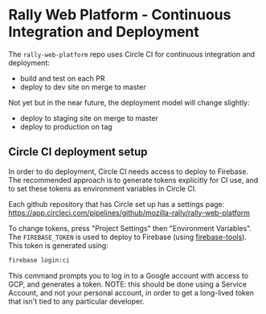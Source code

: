 # Rally Web Platform - Continuous Integration and Deployment

The `rally-web-platform` repo uses Circle CI for continuous integration and deployment:

- build and test on each PR
- deploy to dev site on merge to master

Not yet but in the near future, the deployment model will change slightly:

- deploy to staging site on merge to master
- deploy to production on tag

## Circle CI deployment setup

In order to do deployment, Circle CI needs access to deploy to Firebase. The recommended approach is to
generate tokens explicitly for CI use, and to set these tokens as environment variables in Circle CI.

Each github repository that has Circle set up has a settings page:
https://app.circleci.com/pipelines/github/mozilla-rally/rally-web-platform

To change tokens, press "Project Settings" then "Environment Variables". The `FIREBASE_TOKEN` is used to
deploy to Firebase (using [firebase-tools](https://firebase.google.com/docs/cli)). This token is generated using:

```sh
firebase login:ci
```

This command prompts you to log in to a Google account with access to GCP, and generates a token.
NOTE: this should be done using a Service Account, and not your personal account, in order to get a long-lived token
that isn't tied to any particular developer.

